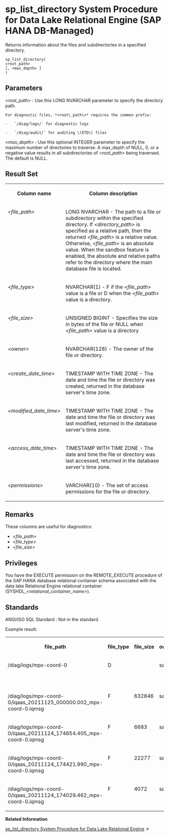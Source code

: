 <!-- loio3bdb623038354a3b9f12503766abe7c1 -->

# sp\_list\_directory System Procedure for Data Lake Relational Engine \(SAP HANA DB-Managed\)

Returns information about the files and subdirectories in a specified directory.



```
sp_list_directory(
<root_path>
[, <max_depth> ]
)
```



## Parameters

  *<root\_path\>* 
 :   Use this LONG NVARCHAR parameter to specify the directory path.

    For diagnostic files, *<root\_path\>* requires the common prefix:

    -   `/diag/logs/` for diagnostic logs

    -   `/diag/audit/` for auditing \(ETD\) files


   *<max\_depth\>* 
 :   Use this optional INTEGER parameter to specify the maximum number of directories to traverse. A max\_depth of NULL, 0, or a negative value results in all subdirectories of *<root\_path\>* being traversed. The default is NULL.

 

## Result Set


<table>
<tr>
<th valign="top">

Column name



</th>
<th valign="top">

Column description



</th>
</tr>
<tr>
<td valign="top">

*<file\_path\>*



</td>
<td valign="top">

LONG NVARCHAR - The path to a file or subdirectory within the specified directory. If *<directory\_path\>* is specified as a relative path, then the returned *<file\_path\>* is a relative value. Otherwise, *<file\_path\>* is an absolute value. When the sandbox feature is enabled, the absolute and relative paths refer to the directory where the main database file is located.



</td>
</tr>
<tr>
<td valign="top">

*<file\_type\>*



</td>
<td valign="top">

NVARCHAR\(1\) - F if the *<file\_path\>* value is a file or D when the *<file\_path\>* value is a directory.



</td>
</tr>
<tr>
<td valign="top">

*<file\_size\>* 



</td>
<td valign="top">

UNSIGNED BIGINT - Specifies the size in bytes of the file or NULL when *<file\_path\>* value is a directory



</td>
</tr>
<tr>
<td valign="top">

*<owner\>*



</td>
<td valign="top">

NVARCHAR\(128\) - The owner of the file or directory.



</td>
</tr>
<tr>
<td valign="top">

*<create\_date\_time\>*



</td>
<td valign="top">

TIMESTAMP WITH TIME ZONE - The date and time the file or directory was created, returned in the database server's time zone.



</td>
</tr>
<tr>
<td valign="top">

*<modified\_date\_time\>*



</td>
<td valign="top">

TIMESTAMP WITH TIME ZONE - The date and time the file or directory was last modified, returned in the database server's time zone.



</td>
</tr>
<tr>
<td valign="top">

*<access\_date\_time\>*



</td>
<td valign="top">

TIMESTAMP WITH TIME ZONE - The date and time the file or directory was last accessed, returned in the database server's time zone.



</td>
</tr>
<tr>
<td valign="top">

*<permissions\>*



</td>
<td valign="top">

VARCHAR\(10\) - The set of access permissions for the file or directory.



</td>
</tr>
</table>



## Remarks

These columns are useful for diagnostics:

-   *<file\_path\>*
-   *<file\_type\>*
-   *<file\_size\>*



<a name="loio3bdb623038354a3b9f12503766abe7c1__section_xvf_hfz_nrb"/>

## Privileges

You have the EXECUTE permission on the REMOTE\_EXECUTE procedure of the SAP HANA database relational container schema associated with the data lake Relational Engine relational container \(SYSHDL\_*<relational\_container\_name\>*\).



## Standards

 ANSI/ISO SQL Standard
 :   Not in the standard.

 

Example result:


<table>
<tr>
<th valign="top">

file\_path



</th>
<th valign="top">

file\_type



</th>
<th valign="top">

file\_size



</th>
<th valign="top">

owner



</th>
<th valign="top">

create\_date\_time



</th>
<th valign="top">

modified\_date\_time



</th>
<th valign="top">

access\_date\_time



</th>
<th valign="top">

permissions



</th>
</tr>
<tr>
<td valign="top">

/diag/logs/mpx-coord-0



</td>
<td valign="top">

D



</td>
<td valign="top">



</td>
<td valign="top">

saptu



</td>
<td valign="top">

1970-01-01 00:00:00.000-05:00



</td>
<td valign="top">

2021-11-25 01:33:13.000-05:00



</td>
<td valign="top">

1970-01-01 00:00:00.000-05:00



</td>
<td valign="top">

drwxr-xr-x



</td>
</tr>
<tr>
<td valign="top">

/diag/logs/mpx-coord-0/iqaas\_20211125\_000000.002\_mpx-coord-0.iqmsg



</td>
<td valign="top">

F



</td>
<td valign="top">

632846



</td>
<td valign="top">

saptu



</td>
<td valign="top">

1970-01-01 00:00:00.000-05:00



</td>
<td valign="top">

2021-11-25 01:30:06.000-05:00



</td>
<td valign="top">

1970-01-01 00:00:00.000-05:00



</td>
<td valign="top">

\-rwxr-xr-x



</td>
</tr>
<tr>
<td valign="top">

/diag/logs/mpx-coord-0/iqaas\_20211124\_174654.405\_mpx-coord-0.iqmsg



</td>
<td valign="top">

F



</td>
<td valign="top">

6683



</td>
<td valign="top">

saptu



</td>
<td valign="top">

1970-01-01 00:00:00.000-05:00



</td>
<td valign="top">

2021-11-24 17:47:08.000-05:00



</td>
<td valign="top">

1970-01-01 00:00:00.000-05:00



</td>
<td valign="top">

\-rwxr-xr-x



</td>
</tr>
<tr>
<td valign="top">

/diag/logs/mpx-coord-0/iqaas\_20211124\_174421.990\_mpx-coord-0.iqmsg



</td>
<td valign="top">

F



</td>
<td valign="top">

22277



</td>
<td valign="top">

saptu



</td>
<td valign="top">

1970-01-01 00:00:00.000-05:00



</td>
<td valign="top">

2021-11-24 17:46:51.000-05:00



</td>
<td valign="top">

1970-01-01 00:00:00.000-05:00



</td>
<td valign="top">

\-rwxr-xr-x



</td>
</tr>
<tr>
<td valign="top">

/diag/logs/mpx-coord-0/iqaas\_20211124\_174029.462\_mpx-coord-0.iqmsg



</td>
<td valign="top">

F



</td>
<td valign="top">

4072



</td>
<td valign="top">

saptu



</td>
<td valign="top">

1970-01-01 00:00:00.000-05:00



</td>
<td valign="top">

2021-11-24 17:40:37.000-05:00



</td>
<td valign="top">

1970-01-01 00:00:00.000-05:00



</td>
<td valign="top">

\-rwxr-xr-x



</td>
</tr>
</table>

**Related Information**  


[sp_list_directory System Procedure for Data Lake Relational Engine](https://help.sap.com/viewer/19b3964099384f178ad08f2d348232a9/2023_1_QRC/en-US/81790c1c6ce21014b303ec9036456fdb.html "Returns information about the files and subdirectories in a specified directory.") :arrow_upper_right:

